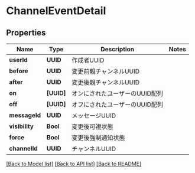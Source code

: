 # ChannelEventDetail

## Properties
Name | Type | Description | Notes
------------ | ------------- | ------------- | -------------
**userId** | **UUID** | 作成者UUID | 
**before** | **UUID** | 変更前親チャンネルUUID | 
**after** | **UUID** | 変更後親チャンネルUUID | 
**on** | **[UUID]** | オンにされたユーザーのUUID配列 | 
**off** | **[UUID]** | オフにされたユーザーのUUID配列 | 
**messageId** | **UUID** | メッセージUUID | 
**visibility** | **Bool** | 変更後可視状態 | 
**force** | **Bool** | 変更後強制通知状態 | 
**channelId** | **UUID** | チャンネルUUID | 

[[Back to Model list]](../README.md#documentation-for-models) [[Back to API list]](../README.md#documentation-for-api-endpoints) [[Back to README]](../README.md)



